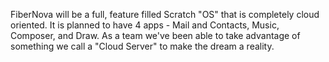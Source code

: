 FiberNova will be a full, feature filled Scratch "OS" that is completely cloud oriented. It is planned to have 4 apps - Mail and Contacts, Music, Composer, and Draw. As a team we've been able to take advantage of something we call a "Cloud Server" to make the dream a reality.  
